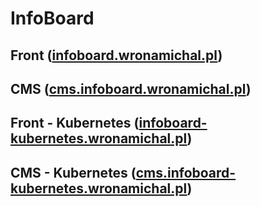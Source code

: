 # InfoBoard
## Front ([infoboard.wronamichal.pl](https://infoboard.wronamichal.pl/))
## CMS ([cms.infoboard.wronamichal.pl](https://cms.infoboard.wronamichal.pl/))

## Front - Kubernetes ([infoboard-kubernetes.wronamichal.pl](https://infoboard-kubernetes.wronamichal.pl/))
## CMS - Kubernetes ([cms.infoboard-kubernetes.wronamichal.pl](https://cms.infoboard-kubernetes.wronamichal.pl/))

